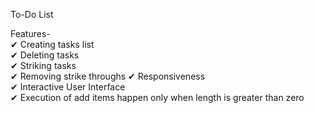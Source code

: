 To-Do List

Features-  
✔ Creating tasks list   
✔ Deleting tasks  
✔ Striking tasks   
✔ Removing strike throughs 
✔ Responsiveness   
✔ Interactive User Interface   
✔ Execution of add items happen only when length is greater than zero
